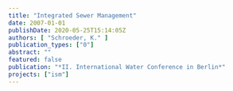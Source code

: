 ```yaml
---
title: "Integrated Sewer Management"
date: 2007-01-01
publishDate: 2020-05-25T15:14:05Z
authors: [ "Schroeder, K." ]
publication_types: ["0"]
abstract: ""
featured: false
publication: "*II. International Water Conference in Berlin*"
projects: ["ism"]
---
```


